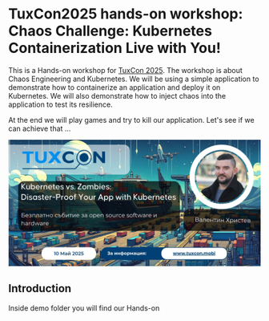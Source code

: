 # TuxCon2025 hands-on workshop: Chaos Challenge: Kubernetes Containerization Live with You!

This is a Hands-on workshop for [TuxCon 2025](https://tuxcon.mobi). The workshop is about Chaos Engineering and Kubernetes. We will be using a simple application to demonstrate how to containerize an application and deploy it on Kubernetes. We will also demonstrate how to inject chaos into the application to test its resilience.

At the end we will play games and try to kill our application. Let's see if we can achieve that ...


![TuxCon 2025](./img/tuxcon2025.jpeg)



## Introduction

Inside demo folder you will find our Hands-on
